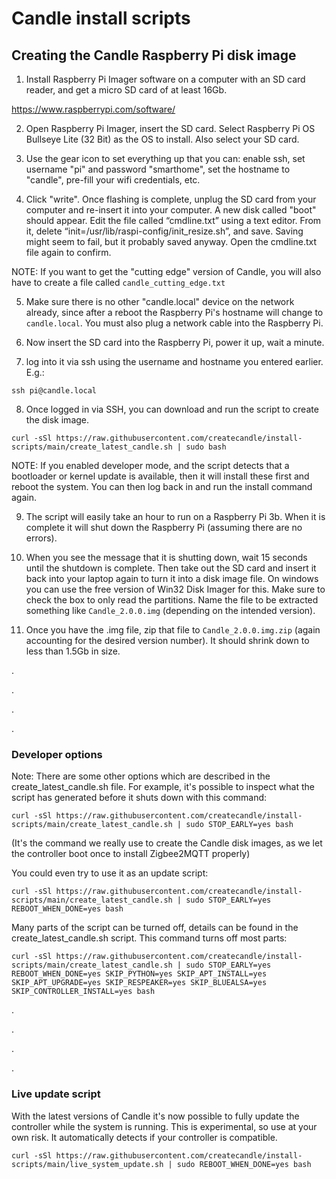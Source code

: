 # Candle install scripts


## Creating the Candle Raspberry Pi disk image
1. Install Raspberry Pi Imager software on a computer with an SD card reader, and get a micro SD card of at least 16Gb.

https://www.raspberrypi.com/software/

2. Open Raspberry Pi Imager, insert the SD card. Select Raspberry Pi OS Bullseye Lite (32 Bit) as the OS to install. Also select your SD card.

3. Use the gear icon to set everything up that you can: enable ssh, set username "pi" and password "smarthome", set the hostname to "candle", pre-fill your wifi credentials, etc.

4. Click "write". Once flashing is complete, unplug the SD card from your computer and re-insert it into your computer. A new disk called "boot" should appear. Edit the file called “cmdline.txt” using a text editor. From it, delete “init=/usr/lib/raspi-config/init_resize.sh”, and save. Saving might seem to fail, but it probably saved anyway. Open the cmdline.txt file again to confirm.

NOTE: If you want to get the "cutting edge" version of Candle, you will also have to create a file called `candle_cutting_edge.txt`

5. Make sure there is no other "candle.local" device on the network already, since after a reboot the Raspberry Pi's hostname will change to `candle.local`. You must also plug a network cable into the Raspberry Pi.

6. Now insert the SD card into the Raspberry Pi, power it up, wait a minute.

7. log into it via ssh using the username and hostname you entered earlier. E.g.:
```
ssh pi@candle.local
```

8. Once logged in via SSH, you can download and run the script to create the disk image.
```
curl -sSl https://raw.githubusercontent.com/createcandle/install-scripts/main/create_latest_candle.sh | sudo bash
```

NOTE: If you enabled developer mode, and the script detects that a bootloader or kernel update is available, then it will install these first and reboot the system. You can then log back in and run the install command again.

9. The script will easily take an hour to run on a Raspberry Pi 3b. When it is complete it will shut down the Raspberry Pi (assuming there are no errors).

13. When you see the message that it is shutting down, wait 15 seconds until the shutdown is complete. Then take out the SD card and insert it back into your laptop again to turn it into a disk image file. On windows you can use the free version of Win32 Disk Imager for this. Make sure to check the box to only read the partitions. Name the file to be extracted something like `Candle_2.0.0.img` (depending on the intended version).

14. Once you have the .img file, zip that file to `Candle_2.0.0.img.zip` (again accounting for the desired version number). It should shrink down to less than 1.5Gb in size.

.

.

.

.

### Developer options
Note: There are some other options which are described in the create_latest_candle.sh file. For example, it's possible to inspect what the script has generated before it shuts down with this command:
```
curl -sSl https://raw.githubusercontent.com/createcandle/install-scripts/main/create_latest_candle.sh | sudo STOP_EARLY=yes bash
```
(It's the command we really use to create the Candle disk images, as we let the controller boot once to install Zigbee2MQTT properly)

You could even try to use it as an update script:
```
curl -sSl https://raw.githubusercontent.com/createcandle/install-scripts/main/create_latest_candle.sh | sudo STOP_EARLY=yes REBOOT_WHEN_DONE=yes bash
```

Many parts of the script can be turned off, details can be found in the create_latest_candle.sh script. This command turns off most parts:
```
curl -sSl https://raw.githubusercontent.com/createcandle/install-scripts/main/create_latest_candle.sh | sudo STOP_EARLY=yes REBOOT_WHEN_DONE=yes SKIP_PYTHON=yes SKIP_APT_INSTALL=yes SKIP_APT_UPGRADE=yes SKIP_RESPEAKER=yes SKIP_BLUEALSA=yes SKIP_CONTROLLER_INSTALL=yes bash
```

.

.

.

.

### Live update script
With the latest versions of Candle it's now possible to fully update the controller while the system is running. This is experimental, so use at your own risk. It automatically detects if your controller is compatible.
```
curl -sSl https://raw.githubusercontent.com/createcandle/install-scripts/main/live_system_update.sh | sudo REBOOT_WHEN_DONE=yes bash
```


